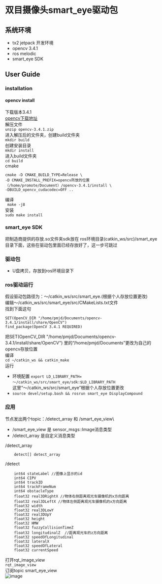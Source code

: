 # 双目摄像头smart_eye驱动包
## 系统环境
- tx2 jetpack 开发环境
- opencv 3.4.1
- ros melodic
- smart_eye SDK

## User Guide
### installation
#### opencv install
下载版本3.4.1 \
[opencv下载地址](https://opencv.org/releases/)\
解压文件\
```unzip opencv-3.4.1.zip```\
进入解压后的文件夹，创建build文件夹\
```mkdir build ```\
创建安装目录\
```mkdir install```\
进入build文件夹\
```cd build```\
cmake
``` 
cmake -D CMAKE_BUILD_TYPE=Release \
-D CMAKE_INSTALL_PREFIX=opencv所放的位置（/home/promote/Document）/opencv-3.4.1/install \
-DBUILD_opencv_cudacodec=OFF ..
```
编译\
``` make -j8```\
安装\
``` sudo make install ```

### smart_eye SDK
把制造商提供的存放.so文件夹sdk放在 ros环境目录(catkin_ws/src)/smart_eye 目录下面，这些在驱动包里面已经存放好了，这一步可跳过
### 驱动包
- U盘拷贝，存放到ros环境目录下
### ros驱动运行
假设驱动包路径为：～/catkin_ws/src/smart_eye.(根据个人存放位置更改)\
编辑～/catkin_ws/src/smart_eye/src/CMakeLists.txt文件\
找到下面这句
```
SET(OpenCV_DIR "/home/pmjd/Documents/opencv-3.4.1/install/share/OpenCV")
find_package(OpenCV 3.4.1 REQUIRED)
```
把SET(OpenCV_DIR "/home/pmjd/Documents/opencv-3.4.1/install/share/OpenCV") 里的“/home/pmjd/Documents”更改为自己的opencv存放位置\
编译\
```cd ~/catkin_ws && catkin_make```\
运行
- 环境配置  ```export LD_LIBRARY_PATH=～/catkin_ws/src/smart_eye/sdk:$LD_LIBRARY_PATH```\
这里“～/catkin_ws/src/smart_eye”根据个人存放位置更改
- ```source devel/setup.bash && rosrun smart_eye DisplayCompound```

### 应用
节点发出两个topic：/detect_array 和 /smart_eye_view\
- /smart_eye_view 是 sensor_msgs::Image消息类型
- /detect_array 是自定义消息类型

/detect_array
```
    detect[] detect_array
```
/detect
```
    int64 stateLabel //图像上显示的id
	int64 CIPV
	int64 trackID 
	int64 trackFrameNum
	int64 obstacleType
	float32 real3DRightX //物体右侧距离观光车摄像机的x方向距离
	float32 real3DLeftX //物体左侧距离观光车摄像机的x方向距离
	float32 width 
	float32 real3DLowY 
	float32 real3DUpY
	float32 height 
	float32 HMW
	float32 fuzzyCollisionTimeZ
	float32 longitudinalZ  //距离观光车的z方向距离
	float32 speedOfLongitudinal
	float32 lateralX
	float32 speedOfLateral
	float32 currentSpeed
```

打开rqt_image_view\
```rqt_image_view```\
订阅topic smart_eye_view\
![image](images/20201017.png)









